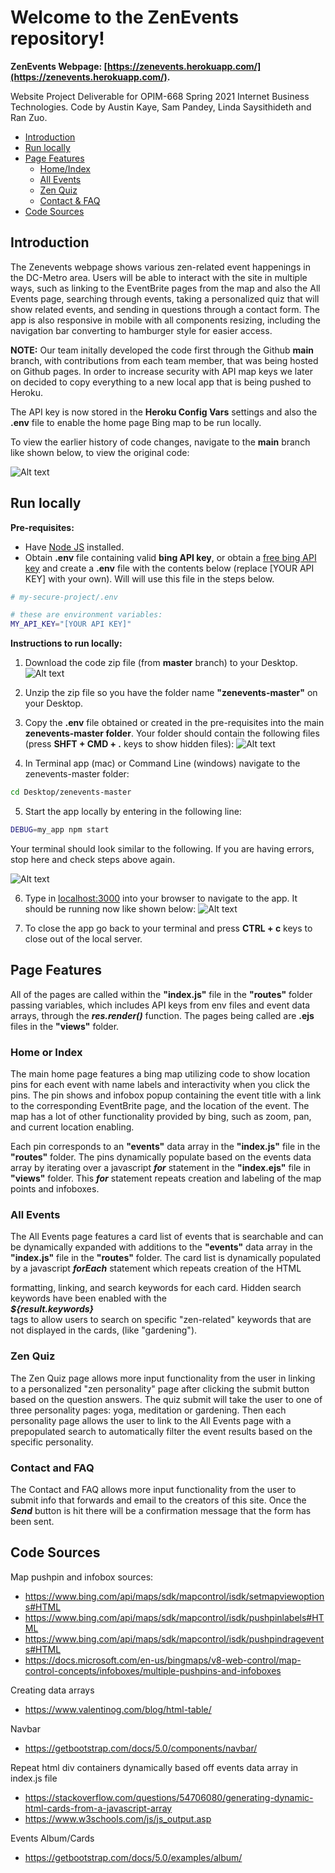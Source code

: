 # Welcome to the ZenEvents repository!
**ZenEvents Webpage: [https://zenevents.herokuapp.com/](https://zenevents.herokuapp.com/).** 

Website Project Deliverable for OPIM-668 Spring 2021 Internet Business Technologies.  Code by Austin Kaye, Sam Pandey, Linda Saysithideth and Ran Zuo.

- [Introduction](#introduction)
- [Run locally](#run-locally)
- [Page Features](#page-features)
    - [Home/Index](#home-or-index)
    - [All Events](#all-events)
    - [Zen Quiz](#zen-quiz)
    - [Contact & FAQ](#contact-and-faq)
- [Code Sources](#code-sources)

## Introduction
The Zenevents webpage shows various zen-related event happenings in the DC-Metro area.  Users will be able to interact with the site in multiple ways, such as linking to the EventBrite pages from the map and also the All Events page, searching through events, taking a personalized quiz that will show related events, and sending in questions through a contact form.  The app is also responsive in mobile with all components resizing, including the navigation bar converting to hamburger style for easier access.

**NOTE:** Our team initally developed the code first through the Github **main** branch, with contributions from each team member, that was being hosted on Github pages.  In order to increase security with API map keys we later on decided to copy everything to a new local app that is being pushed to Heroku.  

The API key is now stored in the **Heroku Config Vars** settings and also the **.env** file to enable the home page Bing map to be run locally.  

To view the earlier history of code changes, navigate to the **main** branch like shown below, to view the original code:

![Alt text](/public/images/mainBranch.png?raw=true "Optional Title")

## Run locally
**Pre-requisites:**
+ Have [Node JS](https://github.com/prof-rossetti/internet-technologies/blob/main/notes/javascript/node.md) installed.
+ Obtain **.env** file containing valid **bing API key**, or obtain a [free bing API key](http://mapsforenterprise.binginternal.com/en-us/maps/create-a-bing-maps-key) and create a **.env** file with the contents below (replace [YOUR API KEY] with your own).  Will will use this file in the steps below.

```` sh
# my-secure-project/.env

# these are environment variables:
MY_API_KEY="[YOUR API KEY]"
````

**Instructions to run locally:**
1. Download the code zip file (from **master** branch) to your Desktop.
![Alt text](/public/images/downloadZip.png?raw=true "Optional Title")

2. Unzip the zip file so you have the folder name **"zenevents-master"** on your Desktop.

3. Copy the **.env** file obtained or created in the pre-requisites into the main **zenevents-master folder**.  Your folder should contain the following files (press **SHFT + CMD + .** keys to show hidden files):
![Alt text](/public/images/files.png?raw=true "Optional Title")

4. In Terminal app (mac) or Command Line (windows) navigate to the zenevents-master folder:
```` sh
cd Desktop/zenevents-master
````

5. Start the app locally by entering in the following line:
```` sh
DEBUG=my_app npm start 
````

Your terminal should look similar to the following.  If you are having errors, stop here and check steps above again.

![Alt text](/public/images/startApp.png?raw=true "Optional Title")

6. Type in [localhost:3000](http://localhost:3000/) into your browser to navigate to the app.  It should be running now like shown below:
![Alt text](/public/images/runningApp.png?raw=true "Optional Title")

7. To close the app go back to your terminal and press **CTRL + c** keys to close out of the local server.

## Page Features
All of the pages are called within the **"index.js"** file in the **"routes"** folder passing variables, which includes API keys from env files and event data arrays, through the ***res.render()*** function.  The pages being called are **.ejs** files in the **"views"** folder.

### Home or Index
The main home page features a bing map utilizing code to show location pins for each event with name labels and interactivity when you click the pins.  The pin shows and infobox popup containing the event title with a link to the corresponding EventBrite page, and the location of the event.  The map has a lot of other functionality provided by bing, such as zoom, pan, and current location enabling.

Each pin corresponds to an **"events"** data array in the **"index.js"** file in the **"routes"** folder.  The pins dynamically populate based on the events data array by iterating over a javascript ***for*** statement in the **"index.ejs"** file in **"views"** folder.  This ***for*** statement repeats creation and labeling of the map points and infoboxes.

### All Events
The All Events page features a card list of events that is searchable and can be dynamically expanded with additions to the **"events"** data array in the **"index.js"** file in the **"routes"** folder.  The card list is dynamically populated by a javascript ***forEach*** statement which repeats creation of the HTML <div> formatting, linking, and search keywords for each card.  Hidden search keywords have been enabled with the ***<div class="hiddentext">${result.keywords}</div>*** tags to allow users to search on specific "zen-related" keywords that are not displayed in the cards, (like "gardening").

### Zen Quiz
The Zen Quiz page allows more input functionality from the user in linking to a personalized "zen personality" page after clicking the submit button based on the question answers.  The quiz submit will take the user to one of three personality pages: yoga, meditation or gardening.  Then each personality page allows the user to link to the All Events page with a prepopulated search to automatically filter the event results based on the specific personality.

### Contact and FAQ
The Contact and FAQ allows more input functionality from the user to submit info that forwards and email to the creators of this site.  Once the ***Send*** button is hit there will be a confirmation message that the form has been sent.

## Code Sources
Map pushpin and infobox sources:
+ https://www.bing.com/api/maps/sdk/mapcontrol/isdk/setmapviewoptions#HTML
+ https://www.bing.com/api/maps/sdk/mapcontrol/isdk/pushpinlabels#HTML
+ https://www.bing.com/api/maps/sdk/mapcontrol/isdk/pushpindragevents#HTML
+ https://docs.microsoft.com/en-us/bingmaps/v8-web-control/map-control-concepts/infoboxes/multiple-pushpins-and-infoboxes

Creating data arrays
+ https://www.valentinog.com/blog/html-table/

Navbar
+ https://getbootstrap.com/docs/5.0/components/navbar/

Repeat html div containers dynamically based off events data array in index.js file
+ https://stackoverflow.com/questions/54706080/generating-dynamic-html-cards-from-a-javascript-array
+ https://www.w3schools.com/js/js_output.asp

Events Album/Cards
+ https://getbootstrap.com/docs/5.0/examples/album/